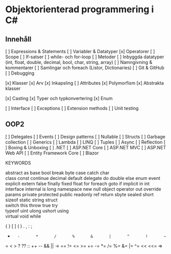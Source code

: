 # Objektorienterad programmering i C#

## Innehåll
[ ] Expressions & Statements
[ ] Variabler & Datatyper
[x] Operatorer
[ ] Scope
[ ] If-satser
[ ] while- och for-loop
[ ] Metoder
[ ] Inbyggda datatyper (int, float, double, decimal, bool, char, string, array)
[ ] Namngivning & kommentarer
[ ] Samlingar och foreach (Listor, Dictionaries)
[ ] Git & GitHub
[ ] Debugging

[x] Klasser
[x] Arv
[x] Inkapsling
[ ] Attributes
[x] Polymorfism
[x] Abstrakta klasser

[x] Casting
[x] Typer och typkonvertering
[x] Enum

[ ] Interface
[ ] Exceptions
[ ] Extension methods
[ ] Unit testing

## OOP2

[ ] Delegates
[ ] Events
[ ] Design patterns
[ ] Nullable
[ ] Structs
[ ] Garbage collection
[ ] Generics
[ ] Lambda
[ ] LINQ
[ ] Tuples
[ ] Async
[ ] Reflection
[ ] Boxing & Unboxing
[ ] .NET
[ ] ASP.NET Core
[ ] ASP.NET MVC
[ ] ASP.NET Web API
[ ] Entity Framework Core
[ ] Blazor

KEYWORDS

abstract		as				base		bool		break
byte			case			catch		char		
class			const			continue	decimal		default
delegate		do				double		else		enum
event			explicit		extern		false		finally
fixed			float			for			foreach		goto
if				implicit		in			int			interface
internal		is				    		long		namespace
new			    null			object		operator	out
override		params		    private		protected	public
readonly		ref			    return		sbyte		sealed
short			sizeof		    static		string      struct		    
switch		    this		    throw		true        try			    
typeof		    uint		    ulong		ushort		using		
virtual		    void            while

{		}		[		]		(		)		.		,		:		;
+		-		*		/		%		&		|		^		!		~
=		<		>		?		??		::		++		--		&&		||
->		==		!=		<=		>=		+=		-=		*=		/=		%=
&=		|=		^=		<<		<<=	=>